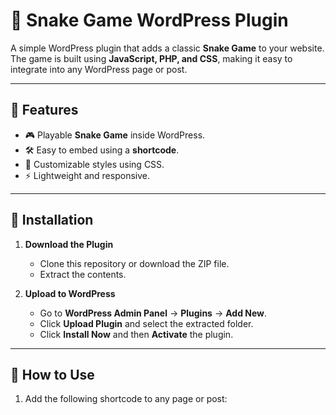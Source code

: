# 🐍 Snake Game WordPress Plugin

A simple WordPress plugin that adds a classic **Snake Game** to your website. The game is built using **JavaScript, PHP, and CSS**, making it easy to integrate into any WordPress page or post.

---

## 📌 Features
- 🎮 Playable **Snake Game** inside WordPress.
- 🛠️ Easy to embed using a **shortcode**.
- 🎨 Customizable styles using CSS.
- ⚡ Lightweight and responsive.

---

## 🚀 Installation

1. **Download the Plugin**  
   - Clone this repository or download the ZIP file.
   - Extract the contents.

2. **Upload to WordPress**  
   - Go to **WordPress Admin Panel** → **Plugins** → **Add New**.
   - Click **Upload Plugin** and select the extracted folder.
   - Click **Install Now** and then **Activate** the plugin.

---

## 🎯 How to Use

1. Add the following shortcode to any page or post:

